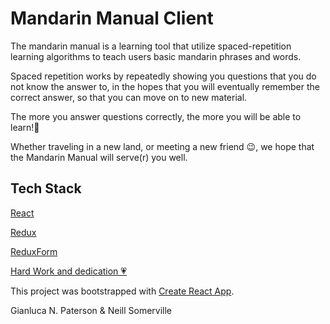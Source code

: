 # Mandarin Manual Client

The mandarin manual is a learning tool that utilize spaced-repetition learning algorithms to teach users basic mandarin phrases and words.

Spaced repetition works by repeatedly showing you questions that you do not know the answer to, in the hopes that you will eventually remember the correct answer, so that you can move on to new material.

The more you answer questions correctly, the more you will be able to learn!💪

Whether traveling in a new land, or meeting a new friend 😉, we hope that the Mandarin Manual will serve(r) you well.

## Tech Stack

[React](https://reactjs.org/)

[Redux](https://redux.js.org/)

[ReduxForm](https://redux-form.com/)

[Hard Work and dedication 💗](https://www.youtube.com/watch?v=0tbLtHg5HgE)

This project was bootstrapped with [Create React App](https://github.com/facebookincubator/create-react-app).

Gianluca N. Paterson & Neill Somerville